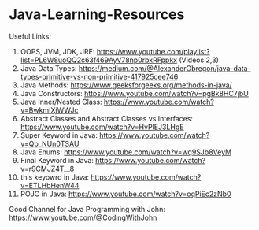 # Java-Learning-Resources

Useful Links:

1. OOPS, JVM, JDK, JRE: https://www.youtube.com/playlist?list=PL6W8uoQQ2c63f469AyV78np0rbxRFppkx (Videos 2,3)
2. Java Data Types: https://medium.com/@AlexanderObregon/java-data-types-primitive-vs-non-primitive-417925cee746
3. Java Methods: https://www.geeksforgeeks.org/methods-in-java/
4. Java Constructors: https://www.youtube.com/watch?v=pgBk8HC7jbU
5. Java Inner/Nested Class: https://www.youtube.com/watch?v=BwkmIXjWWJc
6. Abstract Classes and Abstract Classes vs Interfaces: https://www.youtube.com/watch?v=HvPlEJ3LHgE
7. Super Keyword in Java: https://www.youtube.com/watch?v=Qb_NUn0TSAU
8. Java Enums: https://www.youtube.com/watch?v=wq9SJb8VeyM
9. Final Keyword in Java: https://www.youtube.com/watch?v=r9CMJZ4T__8
10. this keyowrd in Java: https://www.youtube.com/watch?v=ETLHbHenW44
11. POJO in Java: https://www.youtube.com/watch?v=oqPiEc2zNb0

Good Channel for Java
Programming with John: https://www.youtube.com/@CodingWithJohn

